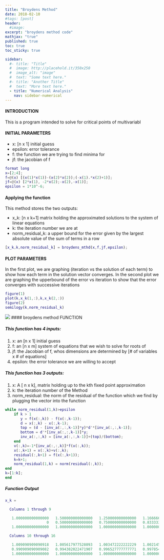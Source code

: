 ```yaml
---
title: "Broydens Method"
date: 2018-02-10
#tags: [post]
header:
  #image:
excerpt: "broydens method code"
mathjax: "true"
published: true
toc: true
toc_sticky: true

sidebar:
  #- title: "Title"
  #  image: http://placehold.it/350x250
  #  image_alt: "image"
  #  text: "Some text here."
  #- title: "Another Title"
  #  text: "More text here."
  - title: "Numerical Analysis"
    nav: sidebar-numerical
---
```

#### INTRODUCTION
This is a program intended to solve for critical points of multivariabl

#### INITIAL PARAMETERS
* x: [n x 1] initial guess
* epsilon: error tolerance
* f: the function we are trying to find minima for
* jf: the jacobian of f

```matlab
format long
x=[2;4];
f=@(x) [(x(1)*x(1))-(x(2)*x(2));(-x(1).*x(2)+1)];
jf=@(x) [2*x(1), -2*x(2);-x(2),-x(1)];
epsilon = 1*10^-6;
```

#### Applying the function
This method stores the two outputs:
* x_k: [n x k+1] matrix holding the approximated solutions to the system of linear equations
* k: the iteration number we are at
* norm_residual_k: a upper bound for the error given by the largest absolute value of the sum of terms in a row


```matlab
[x_k,k,norm_residual_k] = broydens_mthd(x,f,jf,epsilon);
```
#### PLOT PARAMETERS
In the first plot, we are graphing (iteration vs the solution of each term) to show how each term
in the solution vector converges.
In the second plot we are graphing the upperbound of the error vs iteration to show that the error converges
with successive iterations

```matlab
figure(1)
plot(k,x_k(1,:),k,x_k(2,:))
figure(2)
semilogy(k,norm_residual_k)
```
<img src="{{ site.baseurl }}/images/numerical_analysis/linear_methods/square_root_approximation/approximation_vs_error.png">
#### broydens method FUNCTION

##### This function has 4 inputs:
1. x: an [n x 1] initial guess
2. f: an [n x m] system of equations that we wish to solve for roots of
3. jf: the Jacobian of f, whos dimensions are determined by [# of variables x # of equations]
4. epsilon: the error tolerance we are willing to accept

##### This function has 3 outputs:
1. x: A [ n x k], matrix holding up to the kth fixed point approximation
2. k: the iteration number of the Method
3. norm_residual: the norm of the residual of the function which we find by plugging the vector into the function

```matlab
while norm_residual(1,k)>epsilon
    if k > 1
       y = f(x(:,k)) - f(x(:,k-1));
       d = x(:,k) - x(:,k-1);
       top = (d - [inv_a(:,:,k-1)]*y)*d'*[inv_a(:,:,k-1)];
       bottom = d'*[inv_a(:,:,k-1)]*y;
       inv_a(:,:,k) = [inv_a(:,:,k-1)]+(top)/(bottom);
    end
    v(:,k)=-1*[inv_a(:,:,k)]*f(x(:,k));
    x(:,k+1) = x(:,k)+v(:,k);
    residual(:,k+1) = f(x(:,k+1));
    k=k+1;
    norm_residual(1,k) = norm(residual(:,k));
end
k=[1:k];
end
```
##### Function Output
```matlab
x_k =

  Columns 1 through 9

   1.000000000000000   1.500000000000000   1.250000000000000   1.166666666666667   1.100000000000000   1.062499999999998   1.038461538461537   1.023809523809526   1.014705882352947
                   0   0.500000000000000   0.750000000000000   0.833333333333333   0.900000000000001   0.937500000000002   0.961538461538464   0.976190476190474   0.985294117647053
   1.000000000000000   1.000000000000000   1.000000000000000   1.000000000000000   1.000000000000000   1.000000000000000   1.000000000000000   1.000000000000000   1.000000000000000

  Columns 10 through 16

   1.009090909090918   1.005617977528093   1.003472222222229   1.002145922746806   1.001326259946987   1.000819672131199   1.000506585613172
   0.990909090909082   0.994382022471907   0.996527777777771   0.997854077253194   0.998673740053013   0.999180327868800   0.999493414386828
   1.000000000000000   1.000000000000000   1.000000000000000   1.000000000000000   1.000000000000000   1.000000000000000   1.000000000000000

```
